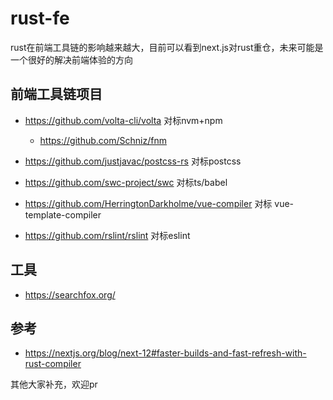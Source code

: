 # rust-fe

rust在前端工具链的影响越来越大，目前可以看到next.js对rust重仓，未来可能是一个很好的解决前端体验的方向

## 前端工具链项目

- https://github.com/volta-cli/volta 对标nvm+npm
  - https://github.com/Schniz/fnm
- https://github.com/justjavac/postcss-rs  对标postcss

- https://github.com/swc-project/swc  对标ts/babel
- https://github.com/HerringtonDarkholme/vue-compiler 对标 vue-template-compiler
- https://github.com/rslint/rslint 对标eslint

## 工具

- https://searchfox.org/

## 参考

- https://nextjs.org/blog/next-12#faster-builds-and-fast-refresh-with-rust-compiler

其他大家补充，欢迎pr
